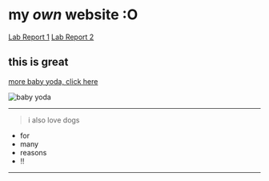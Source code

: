 # my _own_ website **:O**

[Lab Report 1](https://xtrasee.github.io/cse15l-lab-reports/lab-report-1-week-2.html)
[Lab Report 2](https://xtrasee.github.io/cse15l-lab-reports/lab-report-2-week-4.html)

## this is great

[more baby yoda, click here](https://www.wired.com/story/baby-yoda-internet/)

![baby yoda](https://media.wired.com/photos/5dd593a829b9c40008b179b3/191:100/w_2338,h_1224,c_limit/Cul-BabyYoda_mandalorian-thechild-1_af408bfd.jpg)

---

> i also love dogs

- for
- many
- reasons
- !!

---
